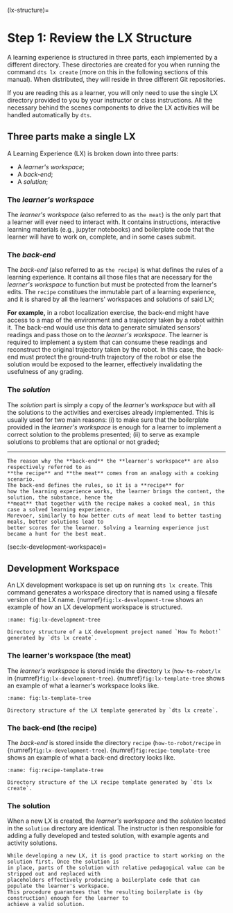 (lx-structure)=
# Step 1: Review the LX Structure

A learning experience is structured in three parts, each implemented by a different directory. 
These directories are created for you when running the command `dts lx create` (more on this in the following
sections of this manual). When distributed, they will reside in three different Git repositories.

If you are reading this as a learner, you will only need to use the single LX directory provided to you
by your instructor or class instructions. All the necessary behind the scenes components to drive the LX 
activities will be handled automatically by `dts`.

## Three parts make a single LX

A Learning Experience (LX) is broken down into three parts:

- A _learner's workspace_;
- A _back-end_;
- A _solution_;


### The _learner's workspace_

The _learner's workspace_ (also referred to as `the meat`) is the only part that a learner will ever need to 
interact with. It contains instructions, interactive learning materials (e.g., jupyter notebooks) and 
boilerplate code that the learner will have to work on, complete, and in some cases submit.


### The _back-end_

The _back-end_ (also referred to as `the recipe`) is what defines the rules of a learning experience.
It contains all those files that are necessary for the _learner's workspace_ to function but must be protected 
from the learner's edits. The `recipe` constitues the immutable part of a learning experience, 
and it is shared by all the learners' workspaces and solutions of said LX;

**For example,** in a robot localization exercise, the back-end might have access to a map of the environment 
and a trajectory taken by a robot within it. The back-end would use this data to generate simulated sensors' 
readings and pass those on to the _learner's workspace_. The learner is required to implement a system that can
consume these readings and reconstruct the original trajectory taken by the robot. In this case, the back-end
must protect the ground-truth trajectory of the robot or else the solution would be exposed to the learner,
effectively invalidating the usefulness of any grading.


### The _solution_

The _solution_ part is simply a copy of the _learner's workspace_ but with all the solutions to the
activities and exercises already implemented. This is usually used for two main reasons: (i) to make
sure that the boilerplate provided in the _learner's workspace_ is enough for a learner to implement
a correct solution to the problems presented; (ii) to serve as example solutions to problems that are
optional or not graded;

---

```{tip}
The reason why the **back-end** the **learner's workspace** are also respectively referred to as 
**the recipe** and **the meat** comes from an analogy with a cooking scenario. 
The back-end defines the rules, so it is a **recipe** for
how the learning experience works, the learner brings the content, the solution, the substance, hence the
**meat** that together with the recipe makes a cooked meal, in this case a solved learning experience.
Morevoer, similarly to how better cuts of meat lead to better tasting meals, better solutions lead to
better scores for the learner. Solving a learning experience just became a hunt for the best meat.
```

(sec:lx-development-workspace)=
## Development Workspace

An LX development workspace is set up on running `dts lx create`.  This command generates a workspace directory that is named using a filesafe version of the LX name. {numref}`fig:lx-development-tree` shows an example of how
an LX development workspace is structured.

```{figure} ../../_images/create/dev-tree.png
:name: fig:lx-development-tree

Directory structure of a LX development project named `How To Robot!` generated by `dts lx create`.
```

### The learner's workspace (the meat)

The _learner's workspace_ is stored inside the directory `lx` 
(`how-to-robot/lx` in {numref}`fig:lx-development-tree`). {numref}`fig:lx-template-tree` shows an example of what
a learner's workspace looks like.

```{figure} ../../_images/create/lx-template-tree.png
:name: fig:lx-template-tree

Directory structure of the LX template generated by `dts lx create`.
```

### The back-end (the recipe)

The _back-end_ is stored inside the directory `recipe`
(`how-to-robot/recipe` in {numref}`fig:lx-development-tree`). {numref}`fig:recipe-template-tree` shows an example of what
a back-end directory looks like.

```{figure} ../../_images/create/recipe-template-tree.png
:name: fig:recipe-template-tree

Directory structure of the LX recipe template generated by `dts lx create`.
```

### The solution

When a new LX is created, the _learner's workspace_ and the _solution_ located in the `solution` directory are identical. The instructor is
then responsible for adding a fully developed and tested solution, with example agents and activity solutions. 

```{tip}
While developing a new LX, it is good practice to start working on the solution first. Once the solution is
in place, parts of the solution with relative pedagogical value can be stripped out and replaced with 
placeholders effectively producing a boilerplate code that can populate the learner's workspace. 
This procedure guarantees that the resulting boilerplate is (by construction) enough for the learner to
achieve a valid solution.
```
